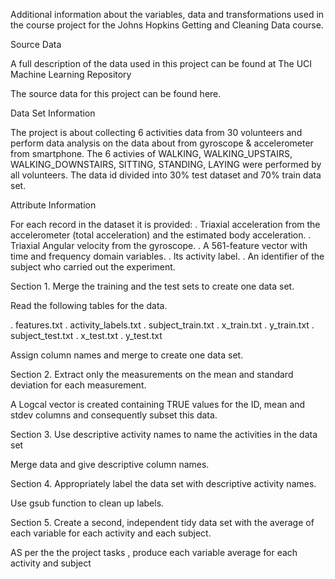 Additional information about the variables, data and transformations used in the course project for the Johns Hopkins Getting and Cleaning Data course.

Source Data

A full description of the data used in this project can be found at The UCI Machine Learning Repository

The source data for this project can be found here.

Data Set Information

The project is about collecting 6 activities data from 30 volunteers and perform data analysis on the data about from gyroscope & accelerometer from smartphone. The 6 activies of WALKING, WALKING_UPSTAIRS, WALKING_DOWNSTAIRS, SITTING, STANDING, LAYING were performed by all volunteers. The data id divided into 30% test dataset and 70% train data set.

Attribute Information

For each record in the dataset it is provided:
.	Triaxial acceleration from the accelerometer (total acceleration) and the estimated body acceleration.
.	Triaxial Angular velocity from the gyroscope.
.	A 561-feature vector with time and frequency domain variables.
.	Its activity label.
.	An identifier of the subject who carried out the experiment.

Section 1. Merge the training and the test sets to create one data set.

Read the following tables for the data.

.	features.txt
.	activity_labels.txt
.	subject_train.txt
.	x_train.txt
.	y_train.txt
.	subject_test.txt
.	x_test.txt
.	y_test.txt

Assign column names and merge to create one data set.

Section 2. Extract only the measurements on the mean and standard deviation for each measurement.

A Logcal vector is created containing TRUE values for the ID, mean and stdev columns and consequently subset this data.

Section 3. Use descriptive activity names to name the activities in the data set

Merge data and give descriptive column names.

Section 4. Appropriately label the data set with descriptive activity names.

Use gsub function to clean up labels.

Section 5. Create a second, independent tidy data set with the average of each variable for each activity and each subject.

AS per the the project tasks , produce each variable average for each activity and subject

